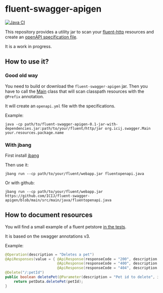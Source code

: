 # fluent-swagger-apigen

[![Java CI](https://github.com/ICIJ/fluent-swagger-apigen/actions/workflows/ci.yml/badge.svg?branch=main)](https://github.com/ICIJ/fluent-swagger-apigen/actions/workflows/ci.yml)

This repository provides a utility jar to scan your [fluent-http](https://github.com/CodeStory/fluent-http) resources and create an [openAPI specification file](https://swagger.io/specification/).

It is a work in progress.

## How to use it?

### Good old way

You need to build or download the `fluent-swagger-apigen` jar. Then you have to call the [Main](src/main/java/org/icij/swagger/Main.java) class that will scan classpath resources with the `@Prefix` annotation. 

It will create an `openapi.yml` file with the specifications.

Example: 

```shell
java -cp path/to/fluent-swagger-apigen-0.1-jar-with-dependencies.jar:path/to/your/fluent/http/jar org.icij.swagger.Main your.resources.package.name
```

### With jbang

First install [jbang](https://www.jbang.dev/)

Then use it:

```shell
jbang run --cp path/to/your/fluent/webapp.jar fluentopenapi.java
```

Or with github:

```shell
jbang run --cp path/to/your/fluent/webapp.jar  https://github.com/ICIJ/fluent-swagger-apigen/blob/main/src/main/java/fluentopenapi.java
```

## How to document resources

You will find a small example of a fluent petstore [in the tests](src/test/java/org/icij/swagger/petstore).

It is based on the swagger annotations v3.

Example:

```java
@Operation(description = "Deletes a pet")
@ApiResponses(value = { @ApiResponse(responseCode = "200", description = "returns true if deleted", useReturnTypeSchema = true),
                        @ApiResponse(responseCode = "400", description = "Invalid ID supplied"),
                        @ApiResponse(responseCode = "404", description = "Pet not found")})
@Delete("/:petId")
public boolean deletePet(@Parameter(description = "Pet id to delete", in = ParameterIn.PATH, required = true) Long petId) {
    return petData.deletePet(petId);
}
```
